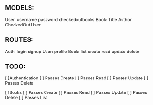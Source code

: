 MODELS:
-------
  User:
    username
    password
    checkedoutbooks
  Book:
    Title
    Author
    CheckedOut
    User


ROUTES:
-------
  Auth:
    login
    signup
  User:
    profile
  Book:
    list
    create
    read
    update
    delete

TODO:
-----
[ ]Authentication
  [ ] Passes Create
  [ ] Passes Read
  [ ] Passes Update
  [ ] Passes Delete

[ ]Books
  [ ] Passes Create
  [ ] Passes Read
  [ ] Passes Update
  [ ] Passes Delete
  [ ] Passes List
  
